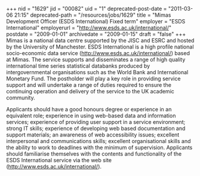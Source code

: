 +++
nid = "1629"
jid = "00082"
uid = "1"
deprecated-post-date = "2011-03-06 21:15"
deprecated-path = "/resources/jobs/1629"
title = "Mimas Development Officer (ESDS International) Fixed term"
employer = "ESDS International"
employerurl = "http://www.esds.ac.uk/international/"
postdate = "2009-01-01"
archivedate = "2009-01-15"
draft = "false"
+++
Mimas is a national data centre supported by the JISC and ESRC and
hosted by the University of Manchester. ESDS International is a high
profile national socio-economic data service
(http://www.esds.ac.uk/international/) based at Mimas. The service
supports and disseminates a range of high quality international time
series statistical databanks produced by intergovernmental organisations
such as the World Bank and International Monetary Fund. The postholder
will play a key role in providing service support and will undertake a
range of duties required to ensure the continuing operation and delivery
of the service to the UK academic community.
  
Applicants should have a good honours degree or experience in an
equivalent role; experience in using web-based data and information
services; experience of providing user support in a service environment;
strong IT skills; experience of developing web based documentation and
support materials; an awareness of web accessibility issues; excellent
interpersonal and communications skills; excellent organisational skills
and the ability to work to deadlines with the minimum of supervision.
Applicants should familiarise themselves with the contents and
functionality of the ESDS International service via the web site
(http://www.esds.ac.uk/international/).
